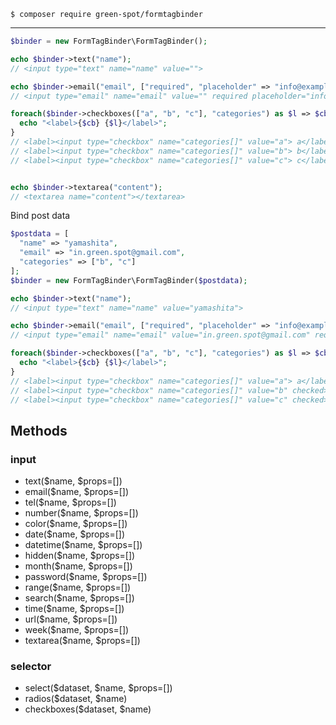 ```shellscript
$ composer require green-spot/formtagbinder
```

---

```php
$binder = new FormTagBinder\FormTagBinder();

echo $binder->text("name");
// <input type="text" name="name" value="">

echo $binder->email("email", ["required", "placeholder" => "info@example.com"]);
// <input type="email" name="email" value="" required placeholder="info@example.com">

foreach($binder->checkboxes(["a", "b", "c"], "categories") as $l => $cb){
  echo "<label>{$cb} {$l}</label>";
}
// <label><input type="checkbox" name="categories[]" value="a"> a</label>
// <label><input type="checkbox" name="categories[]" value="b"> b</label>
// <label><input type="checkbox" name="categories[]" value="c"> c</label>


echo $binder->textarea("content");
// <textarea name="content"></textarea>
```

Bind post data
```php
$postdata = [
  "name" => "yamashita",
  "email" => "in.green.spot@gmail.com",
  "categories" => ["b", "c"]
];
$binder = new FormTagBinder\FormTagBinder($postdata);

echo $binder->text("name");
// <input type="text" name="name" value="yamashita">

echo $binder->email("email", ["required", "placeholder" => "info@example.com"]);
// <input type="email" name="email" value="in.green.spot@gmail.com" required placeholder="info@example.com">

foreach($binder->checkboxes(["a", "b", "c"], "categories") as $l => $cb){
  echo "<label>{$cb} {$l}</label>";
}
// <label><input type="checkbox" name="categories[]" value="a"> a</label>
// <label><input type="checkbox" name="categories[]" value="b" checked> b</label>
// <label><input type="checkbox" name="categories[]" value="c" checked> c</label>
```

## Methods

### input
- text($name, $props=[])
- email($name, $props=[])
- tel($name, $props=[])
- number($name, $props=[])
- color($name, $props=[])
- date($name, $props=[])
- datetime($name, $props=[])
- hidden($name, $props=[])
- month($name, $props=[])
- password($name, $props=[])
- range($name, $props=[])
- search($name, $props=[])
- time($name, $props=[])
- url($name, $props=[])
- week($name, $props=[])
- textarea($name, $props=[])

### selector
- select($dataset, $name, $props=[])
- radios($dataset, $name)
- checkboxes($dataset, $name)
